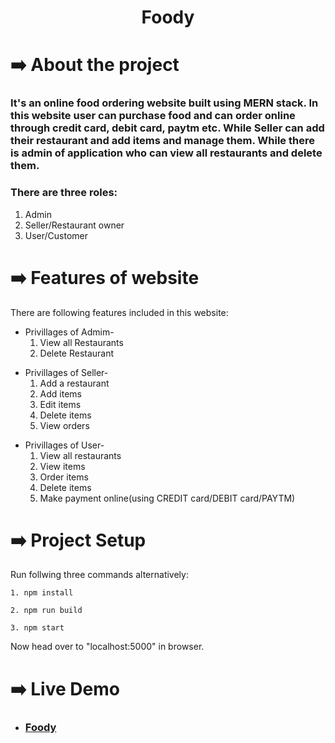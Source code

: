 <h1 align="center">Foody</h1>

<h1>➡️ About the project</h1>

<h3>It's an online food ordering website built using MERN stack. In this website user can purchase food and can order online through credit card, debit card, paytm etc. While Seller can add their restaurant and add items and manage them. While there is admin of application who can view all restaurants and delete them.</h3>

<h3>There are three roles: </h3>
<ol>
		<li>Admin</li>
		<li>Seller/Restaurant owner</li>
		<li>User/Customer</li>
</ol>

<h1>➡️ Features of website</h1>
<p>There are following features included in this website:</p>

<ul>
     <li>Privillages of Admim-
     <ol>
          <li>View all Restaurants</li>
	     <li>Delete Restaurant</li>
     </ol>
     </li>
</ul>
<ul>
    <li>Privillages of Seller-
        <ol>
			<li>Add a restaurant</li>
			<li>Add items</li>
			<li>Edit items</li>
			<li>Delete items</li>
			<li>View orders</li>
         </ol>
     </li>
</ul>

<ul>
    <li>Privillages of User-
        <ol>
			<li> View all restaurants</li>
			<li>View items</li>
			<li>Order items</li>
			<li>Delete items</li>
			<li>Make payment online(using CREDIT card/DEBIT card/PAYTM)</li>
		</ol>
	</li>  
</ul>

<h1>➡️ Project Setup</h1>

Run follwing three commands alternatively:

```
1. npm install

2. npm run build

3. npm start
```

Now head over to "localhost:5000" in browser.

<h1>➡️ Live Demo</h1>
<ul><li><h3><a href="https://foody-webapp.herokuapp.com/" target="_blank">Foody</a></h3></li></ul>

